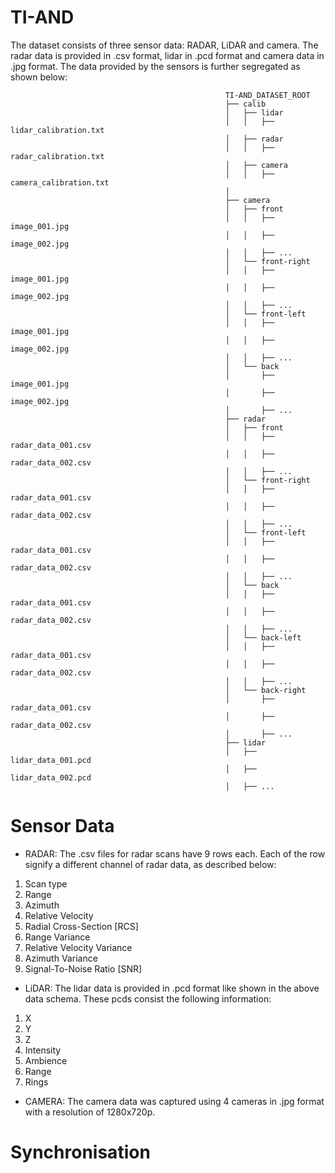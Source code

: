 # TI-AND

The dataset consists of three sensor data: RADAR, LiDAR and camera. The radar data is provided in .csv format, lidar in .pcd format and camera data in .jpg format. The data provided by the sensors is further segregated as shown below:
                                                    
                                                    TI-AND_DATASET_ROOT
                                                    ├── calib
                                                    │   ├── lidar
                                                    │   │   ├── lidar_calibration.txt
                                                    │   ├── radar
                                                    │   │   ├── radar_calibration.txt
                                                    │   ├── camera
                                                    │   │   ├── camera_calibration.txt
                                                    │  
                                                    ├── camera
                                                    │   ├── front
                                                    │   │   ├── image_001.jpg
                                                    │   │   ├── image_002.jpg
                                                    │   │   ├── ...
                                                    │   └── front-right
                                                    │   │   ├── image_001.jpg
                                                    │   │   ├── image_002.jpg
                                                    │   │   ├── ...
                                                    │   └── front-left
                                                    │   │   ├── image_001.jpg
                                                    │   │   ├── image_002.jpg
                                                    │   │   ├── ...
                                                    │   └── back
                                                    │       ├── image_001.jpg
                                                    │       ├── image_002.jpg
                                                    │       ├── ...
                                                    ├── radar
                                                    │   ├── front
                                                    │   │   ├── radar_data_001.csv
                                                    │   │   ├── radar_data_002.csv
                                                    │   │   ├── ...
                                                    │   └── front-right
                                                    │   │   ├── radar_data_001.csv
                                                    │   │   ├── radar_data_002.csv
                                                    │   │   ├── ...
                                                    │   └── front-left
                                                    │   │   ├── radar_data_001.csv
                                                    │   │   ├── radar_data_002.csv
                                                    │   │   ├── ...
                                                    │   └── back
                                                    │   │   ├── radar_data_001.csv
                                                    │   │   ├── radar_data_002.csv
                                                    │   │   ├── ...
                                                    │   └── back-left
                                                    │   │   ├── radar_data_001.csv
                                                    │   │   ├── radar_data_002.csv
                                                    │   │   ├── ...
                                                    │   └── back-right
                                                    │       ├── radar_data_001.csv
                                                    │       ├── radar_data_002.csv
                                                    │       ├── ...
                                                    ├── lidar
                                                    │   ├── lidar_data_001.pcd
                                                    │   ├── lidar_data_002.pcd
                                                    │   ├── ...

# Sensor Data
- RADAR:
The .csv files for radar scans have 9 rows each. Each of the row signify a different channel of radar data, as described below:
 1. Scan type
 2. Range
 3. Azimuth
 4. Relative Velocity
 5. Radial Cross-Section [RCS]
 6. Range Variance
 7. Relative Velocity Variance
 8. Azimuth Variance
 9. Signal-To-Noise Ratio [SNR]

- LiDAR:
The lidar data is provided in .pcd format like shown in the above data schema. These pcds consist the following information:
1. X
2. Y
3. Z
4. Intensity
5. Ambience
6. Range
7. Rings

- CAMERA:
The camera data was captured using 4 cameras in .jpg format with a resolution of 1280x720p.

# Synchronisation

